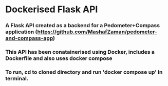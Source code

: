 # Dockerised Flask API
### A Flask API created as a backend for a Pedometer+Compass application (https://github.com/MashafZaman/pedometer-and-compass-app)
### This API has been conatainerised using Docker, includes a Dockerfile and also uses docker compose
### To run, cd to cloned directory and run 'docker compose up' in terminal.
